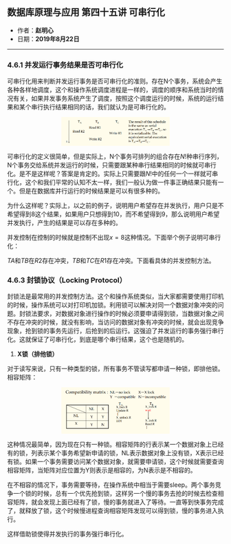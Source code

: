 ## 数据库原理与应用 第四十五讲 可串行化

- 作者：**赵明心**
- 日期：**2019年8月22日**

---

### **4.6.1 并发运行事务结果是否可串行化**

可串行化用来判断并发运行事务是否可串行化的准则。存在N个事务，系统会产生各种各样地调度，这个和操作系统调度进程是一样的，调度的顺序和系统当时的情况有关，如果并发事务系统产生了调度，按照这个调度运行的时候，系统的运行结果和某个串行执行结果相同的话，我们就认为是可串行化的。

<img src="img/Note_45/serialize.png" width="50%" style="display:block;margin:auto;">

可串行化的定义很简单，但是实际上，N个事务可排列的组合存在$N!$种串行序列，N个事务交给系统并发运行的时候，只需要跟某种串行结果相同的时候就可串行化。是不是这样呢？答案是肯定的。实际上只需要跟$N!$中的任何一个一样就可串行化，这个和我们平常的认知不太一样，我们一般认为做一件事正确结果只能有一个。但是在数据库并行运行的时候结果是可以有很多种的。

为什么这样呢？实际上，以之前的例子，说明用户希望存在并发执行，用户只是不希望得到8这个结果，如果用户只想得到10，而不希望得到9，那么说明用户希望并发执行，产生的结果是可以存在多种的。

并发控制在控制的时候就是控制不出现$x=8$这种情况。下面举个例子说明可串行化：

$TA$和$TB$在$R2$存在冲突，$TB$和$TC$在$R1$存在冲突。下面看具体的并发控制方法。

### **4.6.3 封锁协议（Locking Protocol）**

封锁法是最常用的并发控制方法。这个和操作系统类似，当大家都需要使用打印机的时候，操作系统可以对打印机加锁。利用锁可以解决对同一个数据对象冲突的问题。封锁法要求，对数据对象进行操作的时候必须要申请得到锁，当数据对象之间不存在冲突的时候，就没有影响，当访问的数据对象有冲突的时候，就会出现竞争现象，抢到锁的事务先运行，后抢到的后运行。这强迫了并发运行的事务强行串行化。这就保证了可串行化，到底是哪个串行结果，这个也是随机的。

1. **X锁（排他锁）**

对于读写来说，只有一种类型的锁，所有事务不管读写都申请一种锁，即排他锁。相容矩阵：

<img src="img/Note_45/lock.png" width="50%" style="display:block;margin:auto;">

这种情况最简单，因为现在只有一种锁。相容矩阵的行表示某一个数据对象上已经有的锁，列表示某个事务希望新申请的锁，NL表示数据对象上没有锁，X表示已经有锁。如果一个事务需要访问某个数据对象，就需要申请锁，这个时候就需要查询相容矩阵，当矩阵对应位置为Y则表示是相容的，为N表示是不相容的。

在不相容的情况下，事务需要等待，在操作系统中相当于需要sleep。两个事务竞争一个锁的时候，总有一个优先抢到锁，这样另一个慢的事务去抢的时候去检查相容矩阵，就会发现上面已经有了锁，慢的事务就进入了等待。一直等到快事务完成了，就释放了锁，这个时候慢进程查询相容矩阵发现可以得到锁，慢的事务进入执行。

这样借助锁使得并发执行的事务强行串行化。